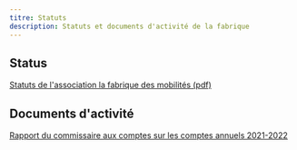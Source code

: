 ```yaml
---
titre: Statuts
description: Statuts et documents d'activité de la fabrique
---
```


## Status
[Statuts de l'association la fabrique des mobilités (pdf)](/documents/Statuts%20de%20l'association%20la%20fabrique%20des%20mobilit%C3%A9s.pdf)

## Documents d'activité
[Rapport du commissaire aux comptes sur les comptes annuels 2021-2022](/documents/FABMOB_RCA_06-2022.pdf)
